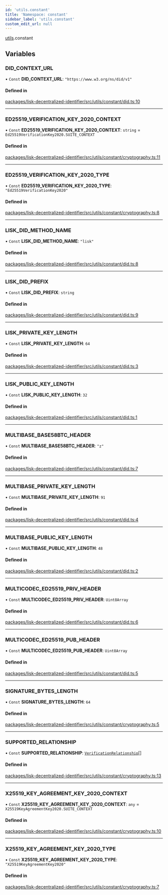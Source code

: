 ```yaml
---
id: 'utils.constant'
title: 'Namespace: constant'
sidebar_label: 'utils.constant'
custom_edit_url: null
---
```


[utils](utils.md).constant

## Variables

### DID_CONTEXT_URL

• `Const` **DID_CONTEXT_URL**: `"https://www.w3.org/ns/did/v1"`

#### Defined in

[packages/lisk-decentralized-identifier/src/utils/constant/did.ts:10](https://github.com/aldhosutra/lisk-did/blob/0afbaf5/packages/lisk-decentralized-identifier/src/utils/constant/did.ts#L10)

---

### ED25519_VERIFICATION_KEY_2020_CONTEXT

• `Const` **ED25519_VERIFICATION_KEY_2020_CONTEXT**: `string` = `Ed25519VerificationKey2020.SUITE_CONTEXT`

#### Defined in

[packages/lisk-decentralized-identifier/src/utils/constant/cryptography.ts:11](https://github.com/aldhosutra/lisk-did/blob/0afbaf5/packages/lisk-decentralized-identifier/src/utils/constant/cryptography.ts#L11)

---

### ED25519_VERIFICATION_KEY_2020_TYPE

• `Const` **ED25519_VERIFICATION_KEY_2020_TYPE**: `"Ed25519VerificationKey2020"`

#### Defined in

[packages/lisk-decentralized-identifier/src/utils/constant/cryptography.ts:8](https://github.com/aldhosutra/lisk-did/blob/0afbaf5/packages/lisk-decentralized-identifier/src/utils/constant/cryptography.ts#L8)

---

### LISK_DID_METHOD_NAME

• `Const` **LISK_DID_METHOD_NAME**: `"lisk"`

#### Defined in

[packages/lisk-decentralized-identifier/src/utils/constant/did.ts:8](https://github.com/aldhosutra/lisk-did/blob/0afbaf5/packages/lisk-decentralized-identifier/src/utils/constant/did.ts#L8)

---

### LISK_DID_PREFIX

• `Const` **LISK_DID_PREFIX**: `string`

#### Defined in

[packages/lisk-decentralized-identifier/src/utils/constant/did.ts:9](https://github.com/aldhosutra/lisk-did/blob/0afbaf5/packages/lisk-decentralized-identifier/src/utils/constant/did.ts#L9)

---

### LISK_PRIVATE_KEY_LENGTH

• `Const` **LISK_PRIVATE_KEY_LENGTH**: `64`

#### Defined in

[packages/lisk-decentralized-identifier/src/utils/constant/did.ts:3](https://github.com/aldhosutra/lisk-did/blob/0afbaf5/packages/lisk-decentralized-identifier/src/utils/constant/did.ts#L3)

---

### LISK_PUBLIC_KEY_LENGTH

• `Const` **LISK_PUBLIC_KEY_LENGTH**: `32`

#### Defined in

[packages/lisk-decentralized-identifier/src/utils/constant/did.ts:1](https://github.com/aldhosutra/lisk-did/blob/0afbaf5/packages/lisk-decentralized-identifier/src/utils/constant/did.ts#L1)

---

### MULTIBASE_BASE58BTC_HEADER

• `Const` **MULTIBASE_BASE58BTC_HEADER**: `"z"`

#### Defined in

[packages/lisk-decentralized-identifier/src/utils/constant/did.ts:7](https://github.com/aldhosutra/lisk-did/blob/0afbaf5/packages/lisk-decentralized-identifier/src/utils/constant/did.ts#L7)

---

### MULTIBASE_PRIVATE_KEY_LENGTH

• `Const` **MULTIBASE_PRIVATE_KEY_LENGTH**: `91`

#### Defined in

[packages/lisk-decentralized-identifier/src/utils/constant/did.ts:4](https://github.com/aldhosutra/lisk-did/blob/0afbaf5/packages/lisk-decentralized-identifier/src/utils/constant/did.ts#L4)

---

### MULTIBASE_PUBLIC_KEY_LENGTH

• `Const` **MULTIBASE_PUBLIC_KEY_LENGTH**: `48`

#### Defined in

[packages/lisk-decentralized-identifier/src/utils/constant/did.ts:2](https://github.com/aldhosutra/lisk-did/blob/0afbaf5/packages/lisk-decentralized-identifier/src/utils/constant/did.ts#L2)

---

### MULTICODEC_ED25519_PRIV_HEADER

• `Const` **MULTICODEC_ED25519_PRIV_HEADER**: `Uint8Array`

#### Defined in

[packages/lisk-decentralized-identifier/src/utils/constant/did.ts:6](https://github.com/aldhosutra/lisk-did/blob/0afbaf5/packages/lisk-decentralized-identifier/src/utils/constant/did.ts#L6)

---

### MULTICODEC_ED25519_PUB_HEADER

• `Const` **MULTICODEC_ED25519_PUB_HEADER**: `Uint8Array`

#### Defined in

[packages/lisk-decentralized-identifier/src/utils/constant/did.ts:5](https://github.com/aldhosutra/lisk-did/blob/0afbaf5/packages/lisk-decentralized-identifier/src/utils/constant/did.ts#L5)

---

### SIGNATURE_BYTES_LENGTH

• `Const` **SIGNATURE_BYTES_LENGTH**: `64`

#### Defined in

[packages/lisk-decentralized-identifier/src/utils/constant/cryptography.ts:5](https://github.com/aldhosutra/lisk-did/blob/0afbaf5/packages/lisk-decentralized-identifier/src/utils/constant/cryptography.ts#L5)

---

### SUPPORTED_RELATIONSHIP

• `Const` **SUPPORTED_RELATIONSHIP**: [`VerificationRelationship`](../modules.md#verificationrelationship)[]

#### Defined in

[packages/lisk-decentralized-identifier/src/utils/constant/cryptography.ts:13](https://github.com/aldhosutra/lisk-did/blob/0afbaf5/packages/lisk-decentralized-identifier/src/utils/constant/cryptography.ts#L13)

---

### X25519_KEY_AGREEMENT_KEY_2020_CONTEXT

• `Const` **X25519_KEY_AGREEMENT_KEY_2020_CONTEXT**: `any` = `X25519KeyAgreementKey2020.SUITE_CONTEXT`

#### Defined in

[packages/lisk-decentralized-identifier/src/utils/constant/cryptography.ts:10](https://github.com/aldhosutra/lisk-did/blob/0afbaf5/packages/lisk-decentralized-identifier/src/utils/constant/cryptography.ts#L10)

---

### X25519_KEY_AGREEMENT_KEY_2020_TYPE

• `Const` **X25519_KEY_AGREEMENT_KEY_2020_TYPE**: `"X25519KeyAgreementKey2020"`

#### Defined in

[packages/lisk-decentralized-identifier/src/utils/constant/cryptography.ts:7](https://github.com/aldhosutra/lisk-did/blob/0afbaf5/packages/lisk-decentralized-identifier/src/utils/constant/cryptography.ts#L7)
